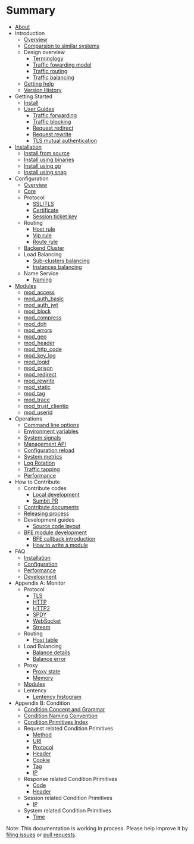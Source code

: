 # Summary

* [About](ABOUT.md)
* Introduction
  * [Overview](introduction/overview.md)
  * [Comparsion to similar systems](introduction/comparison.md)
  * Design overview
    * [Terminology](introduction/terminology.md)
    * [Traffic fowarding model](introduction/forward_model.md)
    * [Traffic routing](introduction/route.md)
    * [Traffic balancing](introduction/balance.md)
  * [Getting help](introduction/getting_help.md)
  * [Version History](https://github.com/bfenetworks/bfe/blob/master/CHANGELOG.md)
* Getting Started 
  * [Install](installation/install_from_source.md)
  * [User Guides](example/guide.md)
    * [Traffic forwarding](example/route.md)
    * [Traffic blocking](example/block.md)
    * [Request redirect](example/redirect.md)
    * [Request rewrite](example/rewrite.md)
    * [TLS mutual authentication](example/client_auth.md)
* [Installation](installation/install.md)
  * [Install from source](installation/install_from_source.md)
  * [Install using binaries](installation/install_using_binaries.md)
  * [Install using go](installation/install_using_go.md)
  * [Install using snap](installation/install_using_snap.md)
* Configuration
  * [Overview](configuration/config.md)
  * [Core](configuration/bfe.conf.md)
  * Protocol
    * [SSL/TLS](configuration/tls_conf/tls_rule_conf.data.md)
    * [Certificate](configuration/tls_conf/server_cert_conf.data.md)
    * [Session ticket key](configuration/tls_conf/session_ticket_key.data.md)
  * Routing
    * [Host rule](configuration/server_data_conf/host_rule.data.md)
    * [Vip rule](configuration/server_data_conf/vip_rule.data.md)
    * [Route rule](configuration/server_data_conf/route_rule.data.md)
  * [Backend Cluster](configuration/server_data_conf/cluster_conf.data.md)
  * Load Balancing
    * [Sub-clusters balancing](configuration/cluster_conf/gslb.data.md)
    * [Instances balancing](configuration/cluster_conf/cluster_table.data.md)
  * Name Service
    * [Naming](configuration/server_data_conf/name_conf.data.md)
* [Modules](modules/modules.md)
  * [mod_access](modules/mod_access/mod_access.md)
  * [mod_auth_basic](modules/mod_auth_basic/mod_auth_basic.md)
  * [mod_auth_jwt](modules/mod_auth_jwt/mod_auth_jwt.md)
  * [mod_block](modules/mod_block/mod_block.md)
  * [mod_compress](modules/mod_compress/mod_compress.md)
  * [mod_doh](modules/mod_doh/mod_doh.md)
  * [mod_errors](modules/mod_errors/mod_errors.md)
  * [mod_geo](modules/mod_geo/mod_geo.md)
  * [mod_header](modules/mod_header/mod_header.md)
  * [mod_http_code](modules/mod_http_code/mod_http_code.md)
  * [mod_key_log](modules/mod_key_log/mod_key_log.md)
  * [mod_logid](modules/mod_logid/mod_logid.md)
  * [mod_prison](modules/mod_prison/mod_prison.md)
  * [mod_redirect](modules/mod_redirect/mod_redirect.md)
  * [mod_rewrite](modules/mod_rewrite/mod_rewrite.md)
  * [mod_static](modules/mod_static/mod_static.md)
  * [mod_tag](modules/mod_tag/mod_tag.md)
  * [mod_trace](modules/mod_trace/mod_trace.md)
  * [mod_trust_clientip](modules/mod_trust_clientip/mod_trust_clientip.md)
  * [mod_userid](modules/mod_userid/mod_userid.md)
* Operations
  * [Command line options](operation/command.md)
  * [Environment variables](operation/env_var.md)
  * [System signals](operation/signal.md)
  * [Management API](operation/api.md)
  * [Configuration reload](operation/reload.md)
  * [System metrics](operation/monitor.md)
  * [Log Rotation](operation/log_rotation.md)
  * [Traffic tapping](operation/capture_packet.md)
  * [Performance](operation/performance.md)
* How to Contribute
  * Contribute codes
    * [Local development](development/local_dev_guide.md)
    * [Sumbit PR](development/submit_pr_guide.md)
  * [Contribute documents](development/write_doc_guide.md)
  * [Releasing process](development/release_regulation.md)
  * Development guides
    * [Source code layout](development/source_code_layout.md)
  * [BFE module development](development/module/overview.md)
    * [BFE callback introduction](development/module/bfe_callback.md)
    * [How to write a module](development/module/how_to_write_module.md)
* FAQ
  * [Installation](faq/installation.md)
  * [Configuration](faq/configuration.md)
  * [Performance](faq/performance.md)
  * [Development](faq/development.md)
* Appendix A: Monitor
  * Protocol 
    * [TLS](monitor/tls_state.md)
    * [HTTP](monitor/http_state.md)
    * [HTTP2](monitor/http2_state.md)
    * [SPDY](monitor/spdy_state.md)
    * [WebSocket](monitor/websocket_state.md)
    * [Stream](monitor/stream_state.md)
  * Routing
    * [Host table](monitor/host_table_status.md)
  * Load Balancing
    * [Balance details](monitor/bal_table_status.md)
    * [Balance error](monitor/bal_state.md)
  * Proxy
    * [Proxy state](monitor/proxy_state.md)
    * [Memory](monitor/proxy_mem_stat.md)
  * [Modules](monitor/module_status.md)
  * Lentency
    * [Lentency histogram](monitor/latency.md)
* Appendix B: Condition
  * [Condition Concept and Grammar](condition/condition_grammar.md)
  * [Condition Naming Convention](condition/condition_naming_convention.md)
  * [Condition Primitives Index](condition/condition_primitive_index.md)
  * Request related Condition Primitives
    * [Method](condition/request/method.md)
    * [URI](condition/request/uri.md)
    * [Protocol](condition/request/protocol.md)
    * [Header](condition/request/header.md)
    * [Cookie](condition/request/cookie.md)
    * [Tag](condition/request/tag.md)
    * [IP](condition/request/ip.md)
  * Response related Condition Primitives
    * [Code](condition/response/code.md)
    * [Header](condition/response/header.md)
  * Session related Condition Primitives
    * [IP](condition/session/ip.md)
  * System related Condition Primitives
    * [Time](condition/system/time.md)

Note: This documentation is working in process. Please help improve it by [filing issues](https://github.com/bfenetworks/bfe/issues/new/choose) or [pull requests](development/submit_pr_guide.md).
